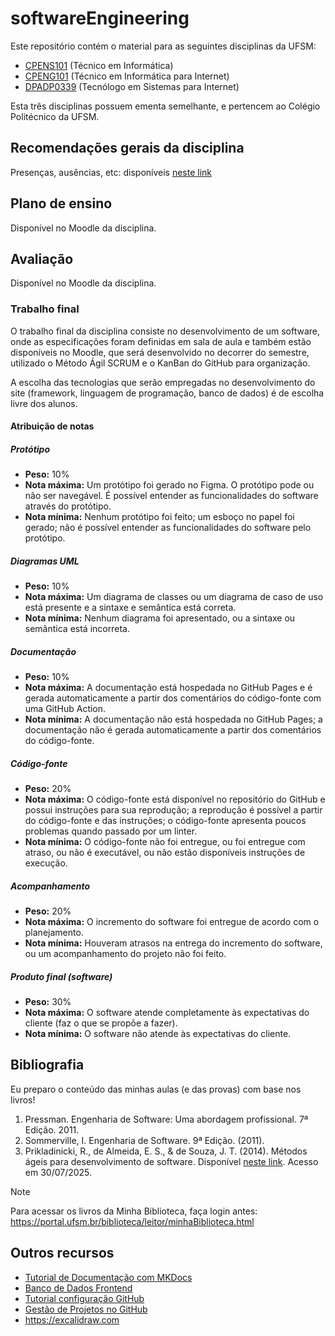 # softwareEngineering

Este repositório contém o material para as seguintes disciplinas da UFSM:

* [CPENS101](https://www.ufsm.br/ementario/disciplinas/CPENS101) (Técnico em Informática)
* [CPENG101](https://www.ufsm.br/ementario/disciplinas/CPENG101) (Técnico em Informática para Internet)
* [DPADP0339](https://www.ufsm.br/ementario/disciplinas/DPADP0339) (Tecnólogo em Sistemas para Internet)

Esta três disciplinas possuem ementa semelhante, e pertencem ao Colégio Politécnico da UFSM.

## Recomendações gerais da disciplina

Presenças, ausências, etc: disponíveis 
[neste link](https://docs.google.com/presentation/d/1bHykClUIJPrOoPREE4c37xTbvhiOyc1jgmfkjM9PfQE/edit?usp=sharing)

## Plano de ensino

Disponível no Moodle da disciplina.

## Avaliação

Disponível no Moodle da disciplina.

### Trabalho final

O trabalho final da disciplina consiste no desenvolvimento de um software, onde as especificações foram definidas em 
sala de aula e também estão disponíveis no Moodle, que será desenvolvido no decorrer do semestre, 
utilizado o Método Ágil SCRUM e o KanBan do GitHub para organização.

A escolha das tecnologias que serão empregadas no desenvolvimento do site (framework, linguagem de programação, 
banco de dados) é de escolha livre dos alunos.

#### Atribuição de notas

##### Protótipo

* **Peso:** 10%
* **Nota máxima:** Um protótipo foi gerado no Figma. O protótipo pode ou não ser navegável. É possível entender as 
  funcionalidades do software através do protótipo. 
* **Nota mínima:** Nenhum protótipo foi feito; um esboço no papel foi gerado; não é possível entender as funcionalidades 
  do software pelo protótipo.

##### Diagramas UML

* **Peso:** 10%
* **Nota máxima:** Um diagrama de classes ou um diagrama de caso de uso está presente e a sintaxe e semântica está correta. 
* **Nota mínima:** Nenhum diagrama foi apresentado, ou a sintaxe ou semântica está incorreta.

##### Documentação

* **Peso:** 10%
* **Nota máxima:** A documentação está hospedada no GitHub Pages e é gerada automaticamente a partir dos comentários do 
  código-fonte com uma GitHub Action.
* **Nota mínima:** A documentação não está hospedada no GitHub Pages; a documentação não é gerada automaticamente a 
  partir dos comentários do código-fonte.

##### Código-fonte

* **Peso:** 20%
* **Nota máxima:** O código-fonte está disponível no repositório do GitHub e possui instruções para sua reprodução; a 
  reprodução é possível a partir do código-fonte e das instruções; o código-fonte apresenta poucos problemas quando
  passado por um linter.
* **Nota mínima:** O código-fonte não foi entregue, ou foi entregue com atraso, ou não é executável, ou não estão 
  disponíveis instruções de execução.

##### Acompanhamento

* **Peso:** 20%
* **Nota máxima:** O incremento do software foi entregue de acordo com o planejamento. 
* **Nota mínima:** Houveram atrasos na entrega do incremento do software, ou um acompanhamento do projeto não foi feito.

##### Produto final (software)

* **Peso:** 30%
* **Nota máxima:** O software atende completamente às expectativas do cliente (faz o que se propõe a fazer). 
* **Nota mínima:** O software não atende às expectativas do cliente.

## Bibliografia

Eu preparo o conteúdo das minhas aulas (e das provas) com base nos livros!

1. Pressman. Engenharia de Software: Uma abordagem profissional. 7ª Edição. 2011.
2. Sommerville, I. Engenharia de Software. 9ª Edição. (2011).
3. Prikladinicki, R., de Almeida, E. S., & de Souza, J. T. (2014). Métodos ágeis para desenvolvimento de software. 
   Disponível [neste link](https://integrada.minhabiblioteca.com.br/reader/books/9788582602089). Acesso em 30/07/2025.

> [!NOTE]
> Para acessar os livros da Minha Biblioteca, faça login antes: https://portal.ufsm.br/biblioteca/leitor/minhaBiblioteca.html

## Outros recursos

* [Tutorial de Documentação com MKDocs](https://github.com/CTISM-Prof-Henry/docsTutorial)
* [Banco de Dados Frontend](https://github.com/CTISM-Prof-Henry/indexedDB)
* [Tutorial configuração GitHub](https://docs.google.com/presentation/d/1JtJM38hLLYEJfo3QtYNRS3s0HGgA4PkT)
* [Gestão de Projetos no GitHub](https://docs.google.com/presentation/d/1Ne7fYNrFPpXlzBTle5jOIbylwRhYKOqo/edit?usp=sharing&ouid=104461789119995870811&rtpof=true&sd=true)
* https://excalidraw.com
